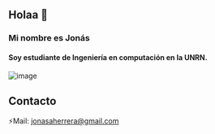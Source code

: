 ## Holaa 👋

### Mi nombre es Jonás 

#### Soy estudiante de Ingeniería en computación en la UNRN.
![image](https://user-images.githubusercontent.com/105248090/168651138-32d4f584-87a8-48f3-b69b-8feb695a341c.png)

## Contacto

⚡Mail: jonasaherrera@gmail.com
